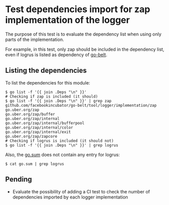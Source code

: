 # Test dependencies import for zap implementation of the logger

The purpose of this test is to evaluate the dependency list when using only parts of the implementation.

For example, in this test, only zap should be included in the dependency list, even if logrus is listed as dependency of [go-belt](https://github.com/facebookincubator/go-belt).

## Listing the dependencies

To list the dependencies for this module:
```
$ go list -f '{{ join .Deps "\n" }}'
# Checking if zap is included (it should)
$ go list -f '{{ join .Deps "\n" }}' | grep zap
github.com/facebookincubator/go-belt/tool/logger/implementation/zap
go.uber.org/zap
go.uber.org/zap/buffer
go.uber.org/zap/internal
go.uber.org/zap/internal/bufferpool
go.uber.org/zap/internal/color
go.uber.org/zap/internal/exit
go.uber.org/zap/zapcore
# Checking if logrus is included (it should not)
$ go list -f '{{ join .Deps "\n" }}' | grep logrus
```

Also, the [go.sum](test/dependencies/zap/go.sum) does not contain any entry for logrus:
```
$ cat go.sum | grep logrus
```

## Pending

* Evaluate the possibility of adding a CI test to check the number of dependencies imported by each logger implementation
